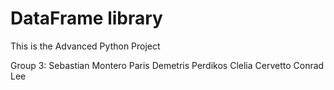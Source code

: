 # DataFrame library
This is the Advanced Python Project

Group 3:
Sebastian Montero Paris
Demetris Perdikos
Clelia Cervetto
Conrad Lee
